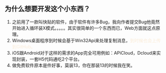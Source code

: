 ## 为什么想要开发这个小东西？

1. 之前用了一款叫快贴的软件，由于软件有许多Bug，我向作者提交Bug他竟然开始进入循环装X模式。。。。。其实很简单的一个东西而已，Web方面就这点原理。
2. Windows桌面程序到时候会基于Win32Api来处理复制消息，<font color="#FAEBD7">到时候也会上传到GitHub。</font>
3. iOS跟Android对于这样的需求的App完全可用例如：APiCloud，Dcloud来实现封装，一套H5代码通吃2个平台。
4. 做免费软件原本是件好事，莫装13，你在那装13的时候我在笑。
